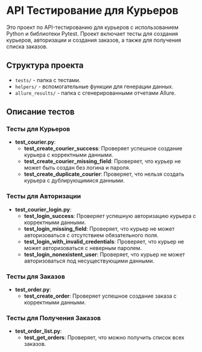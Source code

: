 # API Тестирование для Курьеров

Это проект по API-тестированию для курьеров с использованием Python и библиотеки Pytest. Проект включает тесты для создания курьеров, авторизации и создания заказов, а также для получения списка заказов.

## Структура проекта

- `tests/` - папка с тестами.
- `helpers/` - вспомогательные функции для генерации данных.
- `allure_results/` - папка с сгенерированными отчетами Allure.

## Описание тестов

### Тесты для Курьеров
- **test_courier.py**:
  - **test_create_courier_success**: Проверяет успешное создание курьера с корректными данными.
  - **test_create_courier_missing_field**: Проверяет, что курьер не может быть создан без логина и пароля.
  - **test_create_duplicate_courier**: Проверяет, что нельзя создать курьера с дублирующимися данными.

### Тесты для Авторизации
- **test_courier_login.py**:
  - **test_login_success**: Проверяет успешную авторизацию курьера с корректными данными.
  - **test_login_missing_field**: Проверяет, что курьер не может авторизоваться с отсутствием обязательного поля.
  - **test_login_with_invalid_credentials**: Проверяет, что курьер не может авторизоваться с неверным паролем.
  - **test_login_nonexistent_user**: Проверяет, что курьер не может авторизоваться под несуществующими данными.

### Тесты для Заказов
- **test_order.py**:
  - **test_create_order**: Проверяет успешное создание заказа с корректными данными.

### Тесты для Получения Заказов
- **test_order_list.py**:
  - **test_get_orders**: Проверяет, что можно получить список всех заказов.

